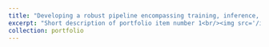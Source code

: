 ```yaml
---
title: "Developing a robust pipeline encompassing training, inference, and integration of generative models (Stabl-Diffusion, Pix2Pix, and ControlNet)"
excerpt: "Short description of portfolio item number 1<br/><img src='/images/500x300.png'>"
collection: portfolio
---
```

